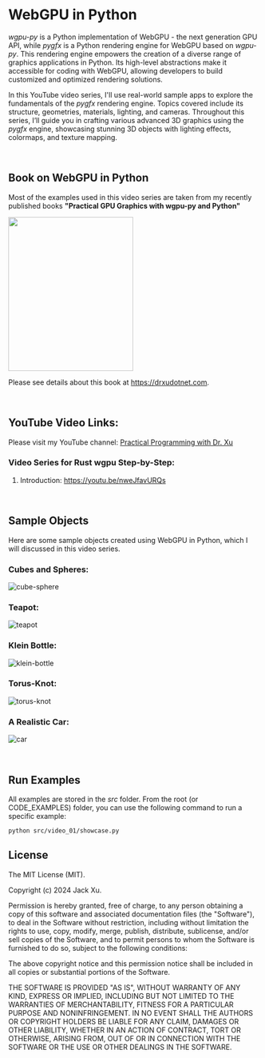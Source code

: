 # WebGPU in Python 



*wgpu-py* is a Python implementation of WebGPU - the next generation GPU API, while *pygfx* is a Python rendering engine for WebGPU based on *wgpu-py*. This rendering engine empowers the creation of a diverse range of graphics applications in Python. Its high-level abstractions make it accessible for coding with WebGPU, allowing developers to build customized and optimized rendering solutions.

In this YouTube video series, I'll use real-world sample apps to explore the fundamentals of the *pygfx* rendering engine. Topics covered include its structure, geometries, materials, lighting, and cameras. Throughout this series, I’ll guide you in crafting various advanced 3D graphics using the *pygfx* engine, showcasing stunning 3D objects with lighting effects, colormaps, and texture mapping.


<br />

## Book on WebGPU in Python
Most of the examples used in this video series are taken from my recently published books **"Practical GPU Graphics with wgpu-py and Python"** 

[<img src="assets/readme/wgpu-py01.png" width="250" height="308">](https://drxudotnet.com)


Please see details about this book at https://drxudotnet.com. 

<br />

## YouTube Video Links:

Please visit my YouTube channel: [Practical Programming with Dr. Xu](https://www.youtube.com/c/PracticalProgrammingWithDrXu)



### Video Series for Rust wgpu Step-by-Step:

1. Introduction: https://youtu.be/nweJfavURQs


<br />

## Sample Objects 
Here are some sample objects created using WebGPU in Python, which I will discussed in this video series.

### Cubes and Spheres:
![cube-sphere](assets/readme/cube_sphere.png) 

### Teapot:
![teapot](assets/readme/teapot.png) 

### Klein Bottle:
![klein-bottle](assets/readme/klein-bottle.png)

### Torus-Knot:
![torus-knot](assets/readme/torus-knot.png)

### A Realistic Car:
![car](assets/readme/car.png) 


<br />

## Run Examples

All examples are stored in the *src* folder. From the root (or CODE_EXAMPLES) folder, you can use the following command to run a specific example:

`python src/video_01/showcase.py`

## License

The MIT License (MIT).

Copyright (c) 2024 Jack Xu.

Permission is hereby granted, free of charge, to any person obtaining a copy of this software and associated documentation files (the "Software"), to deal in the Software without restriction, including without limitation the rights to use, copy, modify, merge, publish, distribute, sublicense, and/or sell copies of the Software, and to permit persons to whom the Software is furnished to do so, subject to the following conditions:

The above copyright notice and this permission notice shall be included in all copies or substantial portions of the Software.

THE SOFTWARE IS PROVIDED "AS IS", WITHOUT WARRANTY OF ANY KIND, EXPRESS OR IMPLIED, INCLUDING BUT NOT LIMITED TO THE WARRANTIES OF MERCHANTABILITY, FITNESS FOR A PARTICULAR PURPOSE AND NONINFRINGEMENT. IN NO EVENT SHALL THE AUTHORS OR COPYRIGHT HOLDERS BE LIABLE FOR ANY CLAIM, DAMAGES OR OTHER LIABILITY, WHETHER IN AN ACTION OF CONTRACT, TORT OR OTHERWISE, ARISING FROM, OUT OF OR IN CONNECTION WITH THE SOFTWARE OR THE USE OR OTHER DEALINGS IN THE SOFTWARE.
 

